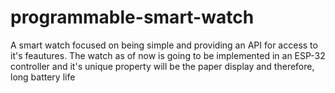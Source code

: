 # programmable-smart-watch

A smart watch focused on being simple and providing an API for access to it's feautures.
The watch as of now is going to be implemented in an ESP-32 controller and it's unique property will be the paper display and therefore, long battery life

